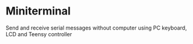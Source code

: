 # Miniterminal
Send and receive serial messages without computer using PC keyboard, LCD and Teensy controller

